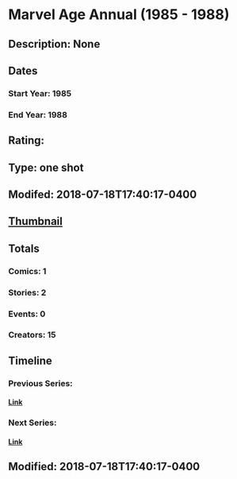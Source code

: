 # Marvel Age Annual (1985 - 1988)
## Description: None
## Dates
### Start Year: 1985
### End Year: 1988
## Rating: 
## Type: one shot
## Modifed: 2018-07-18T17:40:17-0400
## [Thumbnail](http://i.annihil.us/u/prod/marvel/i/mg/b/40/image_not_available.jpg)
## Totals
### Comics: 1
### Stories: 2
### Events: 0
### Creators: 15
## Timeline
### Previous Series: 
#### [Link]()
### Next Series: 
#### [Link]()
## Modified: 2018-07-18T17:40:17-0400